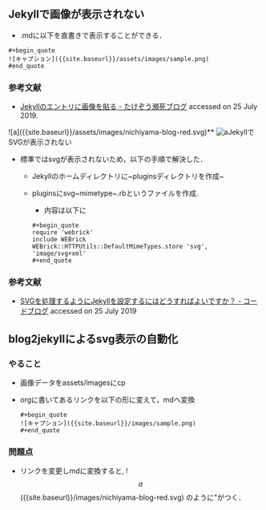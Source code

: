 Jekyllで画像が表示されない
--------------------------

-   .mdに以下を直書きで表示することができる．

``` {.example}
#+begin_quote
![キャプション]({{site.baseurl}}/assets/images/sample.png)
#end_quote
```

### 参考文献

-   [Jekyllのエントリに画像を貼る -
    たけぞう瀕死ブログ](https://takezoe.hatenablog.com/entry/20140629/p1)
    accessed on 25 July 2019.

!\[a\]({{site.baseurl}}/assets/images/nichiyama-blog-red.svg)\*\*
![a]({{site.baseurl}}/assets/images/nichiyama-blog-red.svg)JekyllでSVGが表示されない

-   標準ではsvgが表示されないため，以下の手順で解決した．
    -   Jekyllのホームディレクトリに~pluginsディレクトリを作成~
    -   pluginsにsvg~mimetype~.rbというファイルを作成.
        -   内容は以下に

        ``` {.example}
        #+begin_quote
        require 'webrick'
        include WEBrick
        WEBrick::HTTPUtils::DefaultMimeTypes.store 'svg', 'image/svg+xml'
        #+end_quote
        ```

### 参考文献

-   [SVGを処理するようにJekyllを設定するにはどうすればよいですか？ -
    コードブログ](https://codeday.me/jp/qa/20190512/808651.html)
    accessed on 25 July 2019

blog2jekyllによるsvg表示の自動化
--------------------------------

### やること

-   画像データをassets/imagesにcp
-   orgに書いてあるリンクを以下の形に変えて，mdへ変換

    ``` {.example}
    #+begin_quote
    ![キャプション]({{site.baseurl}}/images/sample.png)
    #+end_quote
    ```

### 問題点

-   リンクを変更しmdに変換すると,
    !$$a$$({{site.baseurl}}/images/nichiyama-blog-red.svg)
    のように"がつく．

